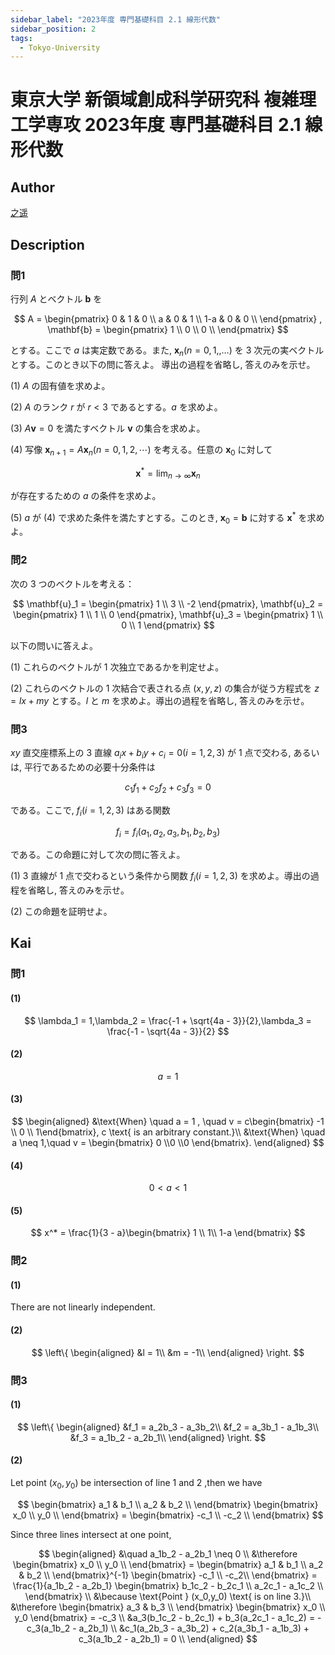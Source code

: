 ```yaml
---
sidebar_label: "2023年度 専門基礎科目 2.1 線形代数"
sidebar_position: 2
tags:
  - Tokyo-University
---
```

# 東京大学 新領域創成科学研究科 複雑理工学専攻 2023年度 専門基礎科目 2.1 線形代数


## **Author**
[之遥](https://www.zhihu.com/people/zhao-yue-70-84)

## **Description**
### 問1
行列 $A$ とベクトル $\mathbf{b}$ を

$$
A = 
\begin{pmatrix}
0 & 1 & 0 \\
a & 0 & 1 \\
1-a & 0 & 0 \\
\end{pmatrix} ,
\mathbf{b} =
\begin{pmatrix}
1 \\
0 \\
0 \\
\end{pmatrix}
$$

とする。ここで $a$ は実定数である。また, $\mathbf{x}_n(n = 0,1,,\dots)$ を $3$ 次元の実ベクトルとする。このとき以下の問に答えよ。
導出の過程を省略し, 答えのみを示せ。

(1) $A$ の固有値を求めよ。

(2) $A$ のランク $r$ が $r < 3$ であるとする。$a$ を求めよ。

(3) $A\mathbf{v} = 0$ を満たすベクトル $\mathbf{v}$ の集合を求めよ。

(4) 写像 $\mathbf{x}_{n + 1} = A\mathbf{x}_n(n = 0,1,2,\dotsb)$ を考える。任意の $\mathbf{x}_0$ に対して

$$
\mathbf{x}^* = \lim_{n \rightarrow \infty} \mathbf{x}_n
$$

が存在するための $a$ の条件を求めよ。

(5) $a$ が (4) で求めた条件を満たすとする。このとき, $\mathbf{x}_0 = \mathbf{b}$ に対する $\mathbf{x}^*$ を求めよ。

### 問2
次の $3$ つのベクトルを考える：

$$
\mathbf{u}_1 = \begin{pmatrix} 1 \\ 3 \\ -2 \end{pmatrix},
\mathbf{u}_2 = \begin{pmatrix} 1 \\ 1 \\ 0 \end{pmatrix},
\mathbf{u}_3 = \begin{pmatrix} 1 \\ 0 \\ 1 \end{pmatrix}
$$

以下の問いに答えよ。

(1) これらのベクトルが $1$ 次独立であるかを判定せよ。

(2) これらのベクトルの $1$ 次結合で表される点 $(x,y,z)$ の集合が従う方程式を $z = lx + my$ とする。$l$ と $m$ を求めよ。導出の過程を省略し, 答えのみを示せ。

### 問3
$xy$ 直交座標系上の $3$ 直線 $a_ix + b_iy + c_i = 0(i = 1,2,3)$ が $1$ 点で交わる, あるいは, 平行であるための必要十分条件は

$$
c_1f_1 + c_2f_2 + c_3f_3 = 0
$$

である。ここで, $f_i(i=1,2,3)$ はある関数

$$
f_i = f_i(a_1,a_2,a_3,b_1,b_2,b_3)
$$

である。この命題に対して次の問に答えよ。

(1) $3$ 直線が $1$ 点で交わるという条件から関数 $f_i(i=1,2,3)$ を求めよ。導出の過程を省略し, 答えのみを示せ。

(2) この命題を証明せよ。

## **Kai** 
### 問1
#### (1)

$$
\lambda_1 = 1,\lambda_2 = \frac{-1 + \sqrt{4a - 3}}{2},\lambda_3 = \frac{-1 - \sqrt{4a - 3}}{2}
$$

#### (2)

$$
a = 1
$$

#### (3)

$$
\begin{aligned}
&\text{When} \quad a = 1 , \quad v = c\begin{bmatrix} -1 \\ 0 \\ 1\end{bmatrix}, c \text{ is an arbitrary constant.}\\
&\text{When} \quad a \neq 1,\quad v = \begin{bmatrix} 0 \\0 \\0 \end{bmatrix}.
\end{aligned}
$$

#### (4)

$$
0 < a < 1
$$

#### (5)

$$
x^* = \frac{1}{3 - a}\begin{bmatrix} 1 \\ 1\\ 1-a \end{bmatrix}
$$

### 問2
#### (1)
There are not linearly independent.

#### (2)

$$
\left\{
\begin{aligned}
&l = 1\\
&m = -1\\
\end{aligned}
\right.
$$

### 問3
#### (1)

$$
\left\{
\begin{aligned}
&f_1 = a_2b_3 - a_3b_2\\
&f_2 = a_3b_1 - a_1b_3\\
&f_3 = a_1b_2 - a_2b_1\\
\end{aligned}
\right.
$$

#### (2)
Let point $(x_0,y_0)$ be intersection of line 1 and 2 ,then we have

$$
\begin{bmatrix}
a_1 & b_1 \\
a_2 & b_2 \\
\end{bmatrix}
\begin{bmatrix}
x_0 \\ y_0 \\
\end{bmatrix} = 
\begin{bmatrix}
-c_1 \\ -c_2 \\
\end{bmatrix}
$$

Since three lines intersect at one point,

$$
\begin{aligned}
&\quad a_1b_2 - a_2b_1 \neq 0 \\
&\therefore 
\begin{bmatrix}
x_0 \\ y_0 \\
\end{bmatrix} = 
\begin{bmatrix}
a_1 & b_1 \\
a_2 & b_2 \\
\end{bmatrix}^{-1}
\begin{bmatrix}
-c_1 \\ -c_2\\
\end{bmatrix} = 
\frac{1}{a_1b_2 - a_2b_1}
\begin{bmatrix}
b_1c_2 - b_2c_1 \\
a_2c_1 - a_1c_2 \\
\end{bmatrix} \\
&\because \text{Point } (x_0,y_0) \text{ is on line 3.}\\
&\therefore
\begin{bmatrix}
a_3 & b_3 \\
\end{bmatrix}
\begin{bmatrix}
x_0 \\ y_0
\end{bmatrix} = -c_3 \\
&a_3(b_1c_2 - b_2c_1) + b_3(a_2c_1 - a_1c_2) = -c_3(a_1b_2 - a_2b_1) \\
&c_1(a_2b_3 - a_3b_2) + c_2(a_3b_1 - a_1b_3) + c_3(a_1b_2 - a_2b_1) = 0 \\
\end{aligned}
$$